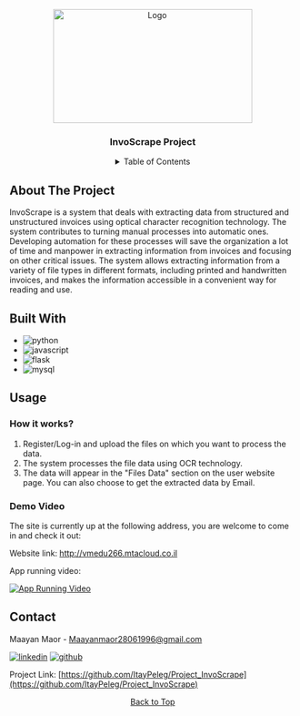 <a name="readme-top"></a>
<!-- PROJECT LOGO -->
<div align="center">
   <a href="https://github.com/ItayPeleg/Project_InvoScrape">
     <img src="Web/assets/img/InvoScrape.logo.jpeg" alt="Logo" width="350" height="200">
   </a>

<h3 align="center">InvoScrape Project</h3>


<!-- TABLE OF CONTENTS -->
<details>
   <summary>Table of Contents</summary>
   <ol>
     <li><a href="#about-the-project">About The Project</a></li>
     <li><a href="#built-with">Built With</a></li>
     <li><a href="#usage">Usage</a></li>
     <li><a href="#contact">Contact</a></li>
   </ol>
</details>

<div align="left">

## About The Project

InvoScrape is a system that deals with extracting data from structured and unstructured invoices using optical character recognition technology. 
The system contributes to turning manual processes into automatic ones. Developing automation for these processes will save the organization a lot of time and manpower in extracting information from invoices and focusing on other critical issues. The system allows extracting information from a variety of file types in different formats, including printed and handwritten invoices, and makes the information accessible in a convenient way for reading and use.

## Built With

* ![python](https://img.shields.io/badge/PYTHON-000000?style=for-the-badge&logo=python&logoColor=blue)
* ![javascript](https://img.shields.io/badge/JAVASCRIPT-yellow?style=for-the-badge&logo=javascript&logoColor=black)
* ![flask](https://img.shields.io/badge/flask-critical?style=for-the-badge&logo=flask&logoColor=white)
* ![mysql](https://img.shields.io/badge/mysql-yellow?style=for-the-badge&logo=mysql&logoColor=white)

## Usage

### How it works?

1. Register/Log-in and upload the files on which you want to process the data.
2. The system processes the file data using OCR technology.
3. The data will appear in the "Files Data" section on the user website page. You can also choose to get the extracted data by Email.

### Demo Video

The site is currently up at the following address, you are welcome to come in and check it out:

Website link:  http://vmedu266.mtacloud.co.il

   
App running video:

[![App Running Video](https://img.youtube.com/vi/cL0xjGV5xfE/0.jpg)](https://www.youtube.com/watch?v=cL0xjGV5xfE)


<!-- CONTACT -->
## Contact

Maayan Maor - Maayanmaor28061996@gmail.com
  
[![linkedin](https://img.shields.io/badge/LinkedIn-0077B5?style=for-the-badge&logo=linkedin&logoColor=white)](https://www.linkedin.com/in/itay-peleg-)
[![github](https://img.shields.io/badge/GitHub-100000?style=for-the-badge&logo=github&logoColor=white)](https://github.com/ItayPeleg)
  
Project Link: [https://github.com/ItayPeleg/Project_InvoScrape](https://github.com/ItayPeleg/Project_InvoScrape)

</div>

<!-- BACK TO TOP -->
<a href="#invoScrape-project">Back to Top</a>
